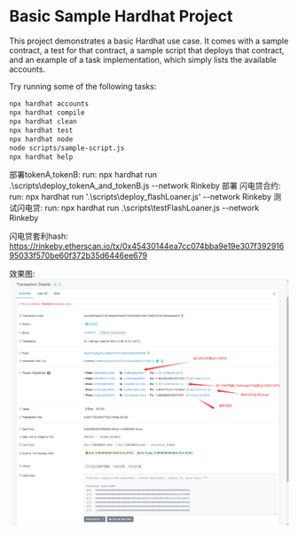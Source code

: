 # Basic Sample Hardhat Project

This project demonstrates a basic Hardhat use case. It comes with a sample contract, a test for that contract, a sample script that deploys that contract, and an example of a task implementation, which simply lists the available accounts.

Try running some of the following tasks:

```shell
npx hardhat accounts
npx hardhat compile
npx hardhat clean
npx hardhat test
npx hardhat node
node scripts/sample-script.js
npx hardhat help
```

部署tokenA,tokenB:
    run: npx hardhat run .\scripts\deploy_tokenA_and_tokenB.js --network Rinkeby
部署 闪电贷合约:
    run: npx hardhat run '.\scripts\deploy_flashLoaner.js' --network Rinkeby
测试闪电贷:
    run: npx hardhat run .\scripts\testFlashLoaner.js --network Rinkeby


闪电贷套利hash:
    https://rinkeby.etherscan.io/tx/0x45430144ea7cc074bba9e19e307f39291695033f570be60f372b35d6446ee679

效果图:
    ![Image text](./闪电贷最终效果图.png)
